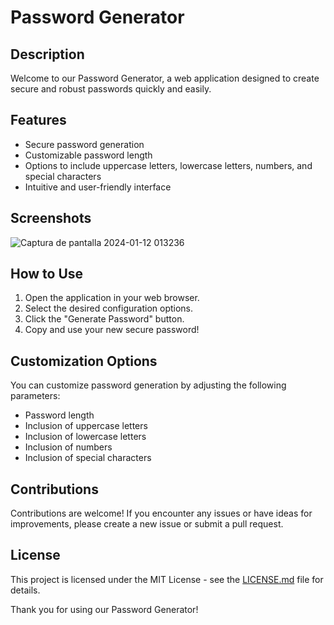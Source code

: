 # Password Generator

## Description
Welcome to our Password Generator, a web application designed to create secure and robust passwords quickly and easily.

## Features
- Secure password generation
- Customizable password length
- Options to include uppercase letters, lowercase letters, numbers, and special characters
- Intuitive and user-friendly interface

## Screenshots
![Captura de pantalla 2024-01-12 013236](https://github.com/dazh-dv/password-generated/assets/131713617/03f721e8-29d0-4e81-a798-29dd7a589956)

## How to Use
1. Open the application in your web browser.
2. Select the desired configuration options.
3. Click the "Generate Password" button.
4. Copy and use your new secure password!

## Customization Options
You can customize password generation by adjusting the following parameters:
- Password length
- Inclusion of uppercase letters
- Inclusion of lowercase letters
- Inclusion of numbers
- Inclusion of special characters

## Contributions
Contributions are welcome! If you encounter any issues or have ideas for improvements, please create a new issue or submit a pull request.


## License
This project is licensed under the MIT License - see the [LICENSE.md](LICENSE.md) file for details.

Thank you for using our Password Generator!
